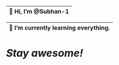 
| 👋 Hi, I’m @Subhan-1                    
|----

| 🌱 I’m currently learning everything.   
|----


# <i>Stay awesome!</i>
          
